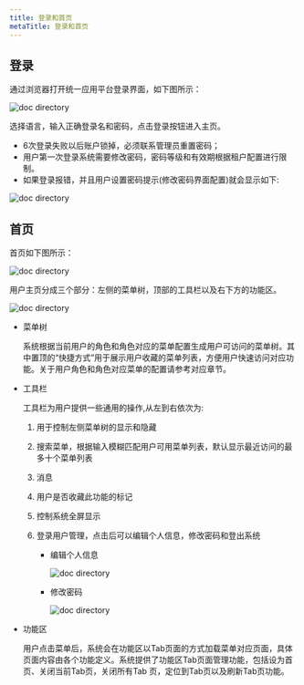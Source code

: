 ```yaml
---
title: 登录和首页
metaTitle: 登录和首页
---
```


## 登录

通过浏览器打开统一应用平台登录界面，如下图所示：

<img :src="$withBase('/userManual/login1.png')" alt="doc directory">

选择语言，输入正确登录名和密码，点击登录按钮进入主页。
* 6次登录失败以后账户锁掉，必须联系管理员重置密码；
* 用户第一次登录系统需要修改密码，密码等级和有效期根据租户配置进行限制。
* 如果登录报错，并且用户设置密码提示(修改密码界面配置)就会显示如下:

<img :src="$withBase('/userManual/login2.png')" alt="doc directory">

## 首页

首页如下图所示：

<img :src="$withBase('/userManual/homepage1.png')" alt="doc directory">

用户主页分成三个部分：左侧的菜单树，顶部的工具栏以及右下方的功能区。

<img :src="$withBase('/userManual/homepage2.png')" alt="doc directory">

* 菜单树

    系统根据当前用户的角色和角色对应的菜单配置生成用户可访问的菜单树。其中置顶的“快捷方式”用于展示用户收藏的菜单列表，方便用户快速访问对应功能。关于用户角色和角色对应菜单的配置请参考对应章节。

* 工具栏

    工具栏为用户提供一些通用的操作,从左到右依次为:
    
    1. 用于控制左侧菜单树的显示和隐藏
    2. 搜索菜单，根据输入模糊匹配用户可用菜单列表，默认显示最近访问的最多十个菜单列表
    3. 消息
    4. 用户是否收藏此功能的标记
    5. 控制系统全屏显示
    6. 登录用户管理，点击后可以编辑个人信息，修改密码和登出系统

        * 编辑个人信息

            <img :src="$withBase('/userManual/editUserMessage.png')" alt="doc directory">

        * 修改密码

            <img :src="$withBase('/userManual/editUserPassword.png')" alt="doc directory">
        
* 功能区

    用户点击菜单后，系统会在功能区以Tab页面的方式加载菜单对应页面，具体页面内容由各个功能定义。系统提供了功能区Tab页面管理功能，包括设为首页、关闭当前Tab页，关闭所有Tab 页，定位到Tab页以及刷新Tab页功能。